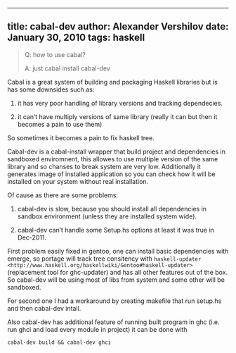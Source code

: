 ----
title: cabal-dev
author: Alexander Vershilov
date: January 30, 2010
tags: haskell
----

> Q: how to use cabal?
>
> A: just cabal install cabal-dev

Cabal is a great system of building and packaging Haskell libraries but is has some downsides such as:

  1. it has very poor handling of library versions and tracking dependecies.

  2. it can’t have multiply versions of same library (really it can but then it becomes a pain to use them)

So sometimes it becomes a pain to fix haskell tree.

   Cabal-dev is a cabal-install wrapper that build project and dependencies in sandboxed enviromnent, 
   this allowes to use multiple version of the same library and so chanses to break system are very low. 
   Additionally it generates image of installed application so you can check how it will be installed 
   on your system without real installation.

Of cause as there are some problems:

   1. cabal-dev is slow, because you should install all dependencies in sandbox environment (unless they are installed system wide).

   2. cabal-dev can’t handle some Setup.hs options at least it was true in Dec-2011.

First problem easily fixed in gentoo, one can install basic dependencies with emerge, so portage 
will track tree consitency with `haskell-updater <http://www.haskell.org/haskellwiki/Gentoo#haskell-updater>` 
(replacement tool for ghc-updater) and has all other features out of the box. 
So cabal-dev will be using most of libs from system and some other will be sandboxed.

For second one I had a workaround by creating makefile that run setup.hs and then cabal-dev intall.

Also cabal-dev has additional feature of running built program in ghc (i.e. run ghci and load every module in project) it can be done with

`cabal-dev build && cabal-dev ghci`




